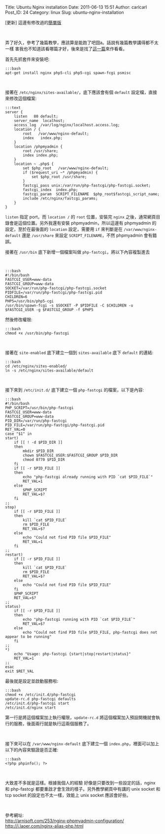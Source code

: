 Title: Ubuntu Nginx installation
Date: 2011-06-13 15:51
Author: carlcarl
Post_ID: 24
Category: linux
Slug: ubuntu-nginx-installation

[更新] 這邊有修改過的[簡單版][]

 

弄了好久，參考了幾篇教學，應該算是能跑了吧囧a。話說有幾篇教學講得都不太一樣 害我也不知道該看哪篇才好，後來是找了[這一篇][]來作看看。

首先先抓套件來安裝吧:

	:::bash
	apt-get install nginx php5-cli php5-cgi spawn-fcgi psmisc
 

接著在 `/etc/nginx/sites-available/`，底下應該會有個 `default` 設定檔，直接來修改這個檔案:

	:::text
	server {
		listen   80 default;
		server_name  localhost;
		access_log  /var/log/nginx/localhost.access.log;
		location / {
			root   /var/www/nginx-default;
			index   index.php;
		}
		location /phpmyadmin {
			root /usr/share;
			index index.php;
		}
		location ~ .php$ {
			set $php_root   /var/www/nginx-default;
			if ($request_uri ~* /phpmyadmin) {
				set $php_root /usr/share;
			}
			fastcgi_pass unix:/var/run/php-fastcgi/php-fastcgi.socket;
			fastcgi_index  index.php;
			fastcgi_param  SCRIPT_FILENAME  $php_root$fastcgi_script_name;
			include /etc/nginx/fastcgi_params;
		}
	}


`listen` 指定 port，而 `location /` 的 `root` 位置，安裝完 `nginx` 之後，通常網頁目錄會是這個位置。另外我還有安裝 phpmyadmin，所以這邊有 phpmyadmin 的設定，至於在最後面的 `location` 設定，需要用 `if` 來判斷是在 `/var/www/nginx-default` 還是 `/usr/share` 來設定 `SCRIPT_FILENAME`，不然 phpmyadmin 會有錯誤。


接著在 `/usr/bin` 底下新增一個檔案叫做 `php-fastcgi`，將以下內容複製進去

 

	:::bash
	#!/bin/bash
	FASTCGI_USER=www-data
	FASTCGI_GROUP=www-data
	SOCKET=/var/run/php-fastcgi/php-fastcgi.socket
	PIDFILE=/var/run/php-fastcgi/php-fastcgi.pid
	CHILDREN=6
	PHP5=/usr/bin/php5-cgi
	/usr/bin/spawn-fcgi -s $SOCKET -P $PIDFILE -C $CHILDREN -u $FASTCGI_USER -g $FASTCGI_GROUP -f $PHP5

然後修改權限:

	:::bash
	chmod +x /usr/bin/php-fastcgi

 

接著在 `site-enabled` 底下建立一個到 `sites-available` 底下 `default` 的連結:

	:::bash
	cd /etc/nginx/sites-enabled/
	ln -s /etc/nginx/sites-available/default

 

接下來到 `/etc/init.d/` 底下建立一個 `php-fastcgi` 的檔案，以下是內容:

	:::bash
	#!/bin/bash
	PHP_SCRIPT=/usr/bin/php-fastcgi
	FASTCGI_USER=www-data
	FASTCGI_GROUP=www-data
	PID_DIR=/var/run/php-fastcgi
	PID_FILE=/var/run/php-fastcgi/php-fastcgi.pid
	RET_VAL=0
	case "$1" in
	start)
		if [[ ! -d $PID_DIR ]] 
		then
			mkdir $PID_DIR
			chown $FASTCGI_USER:$FASTCGI_GROUP $PID_DIR
			chmod 0770 $PID_DIR
		fi
		if [[ -r $PID_FILE ]]
		then
			echo "php-fastcgi already running with PID `cat $PID_FILE`"
			RET_VAL=1
		else
			$PHP_SCRIPT
			RET_VAL=$?
		fi
	;;
	stop)
		if [[ -r $PID_FILE ]]
		then
			kill `cat $PID_FILE`
			rm $PID_FILE
			RET_VAL=$?
		else
			echo "Could not find PID file $PID_FILE"
			RET_VAL=1
		fi
	;;
	restart)
		if [[ -r $PID_FILE ]]
		then
			kill `cat $PID_FILE`
			rm $PID_FILE
			RET_VAL=$?
		else
			echo "Could not find PID file $PID_FILE"
		fi
		$PHP_SCRIPT
		RET_VAL=$?
	;;
	status)
		if [[ -r $PID_FILE ]]
		then
			echo "php-fastcgi running with PID `cat $PID_FILE`"
			RET_VAL=$?
		else
			echo "Could not find PID file $PID_FILE, php-fastcgi does not appear to be running"
		fi
	;;
	*)
		echo "Usage: php-fastcgi {start|stop|restart|status}"
		RET_VAL=1
	;;
	esac
	exit $RET_VAL


最後就是設定並啟動服務啦:

	:::bash
	chmod +x /etc/init.d/php-fastcgi
	update-rc.d php-fastcgi defaults
	/etc/init.d/php-fastcgi start
	/etc/init.d/nginx start


第一行是將這個檔案加上執行權限，`update-rc.d` 將這個檔案加入預設開機就會執行的服務，後面兩行就是執行這兩個服務了。

 

接下來可以在 `/var/www/nginx-default` 底下建立一個 `index.php`，裡面可以加上以下的內容來驗證是否正確:

	:::bash
	<?php phpinfo(); ?>
 

大致差不多就是這樣。根據我個人的經驗 好像是只要改到一些設定的話，nginx 和 php-fastcgi 都要重啟才會生效的樣子。另外教學網頁中有講的 unix socket 和 tcp socket 的設定也不太一樣，效能上 unix socket 應該會好些。

 

參考網址:  
<http://arnisoft.com/253/nginx-phpmyadmin-configuration/>  
<http://i.laoer.com/nginx-alias-php.html>  

  [簡單版]: /25/ubuntu-nginx-installation-easier/
  [這一篇]: http://library.linode.com/web-servers/nginx/php-fastcgi/ubuntu-10.04-lucid
